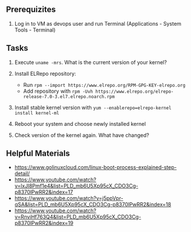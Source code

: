 ## Prerequizites

1. Log in to VM as devops user and run Terminal (Applications - System Tools - Terminal)

## Tasks

1. Execute `uname -mrs`. What is the current version of your kernel?

2. Install ELRepo repository:
    * Run `rpm --import https://www.elrepo.org/RPM-GPG-KEY-elrepo.org`
    * Add repository with `rpm -Uvh https://www.elrepo.org/elrepo-release-7.0-3.el7.elrepo.noarch.rpm`

3. Install stable kernel version with `yum --enablerepo=elrepo-kernel install kernel-ml`

4. Reboot your system and choose newly installed kernel

5. Check version of the kernel again. What have changed?


## Helpful Materials
- https://www.golinuxcloud.com/linux-boot-process-explained-step-detail/
- https://www.youtube.com/watch?v=lxJI8Pmf1e4&list=PLD_mb6U5Xp95cX_CDO3Cg-p8370lPwRR2&index=17
- https://www.youtube.com/watch?v=j5ppVpr-qSA&list=PLD_mb6U5Xp95cX_CDO3Cg-p8370lPwRR2&index=18
- https://www.youtube.com/watch?v=RnviHf763Q4&list=PLD_mb6U5Xp95cX_CDO3Cg-p8370lPwRR2&index=19

